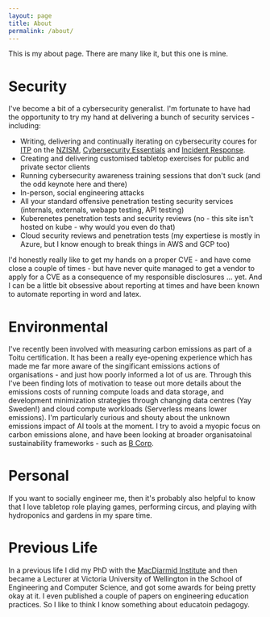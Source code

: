 ```yaml
---
layout: page
title: About
permalink: /about/
---
```


This is my about page. There are many like it, but this one is mine.

# Security

I've become a bit of a cybersecurity generalist. I'm fortunate to have had the opportunity to try my hand at delivering a bunch of security services - including:
* Writing, delivering and continually iterating on cybersecurity coures for [ITP](https://itp.nz/) on the [NZISM](https://itp.nz/events/online/2168-NZISM_Fundamentals), [Cybersecurity Essentials](https://itp.nz/courses/ondemand/152-Cybersecurity_Essentials) and [Incident Response](https://portal.itp.nz/courses/ondemand/150-Cybersecurity_Incident_Response).
* Creating and delivering customised tabletop exercises for public and private sector clients
* Running cybersecurity awareness training sessions that don't suck (and the odd keynote here and there)
* In-person, social engineering attacks
* All your standard offensive penetration testing security services (internals, externals, webapp testing, API testing) 
* Kuberenetes penetration tests and security reviews (no - this site isn't hosted on kube - why would you even do that)
* Cloud security reviews and penetration tests (my expertiese is mostly in Azure, but I know enough to break things in AWS and GCP too)

I'd honestly really like to get my hands on a proper CVE - and have come close a couple of times - but have never quite managed to get a vendor to apply for a CVE as a consequence of my responsible disclosures ... yet. And I can be a little bit obsessive about reporting at times and have been known to automate reporting in word and latex. 

# Environmental
I've recently been involved with measuring carbon emissions as part of a Toitu certification. It has been a really eye-opening experience which has made me far more aware of the singificant emissions actions of organisations - and just how poorly informed a lot of us are. Through this I've been finding lots of motivation to tease out more details about the emissions costs of running compute loads and data storage, and development minimization strategies through changing data centres (Yay Sweden!) and cloud compute workloads (Serverless means lower emissions). I'm particularly curious and shouty about the unknown emissions impact of AI tools at the moment. I try to avoid a myopic focus on carbon emissions alone, and have been looking at broader organisatoinal sustainability frameworks - such as [B Corp](https://www.bcorporation.net/).

# Personal

If you want to socially engineer me, then it's probably also helpful to know that I love tabletop role playing games, performing circus, and playing with hydroponics and gardens in my spare time.

# Previous Life

In a previous life I did my PhD with the [MacDiarmid Institute](https://www.macdiarmid.ac.nz/) and then became a Lecturer at Victoria University of Wellington in the School of Engineering and Computer Science, and got some awards for being pretty okay at it. I even published a couple of papers on engineering education practices. So I like to think I know something about educatoin pedagogy.
